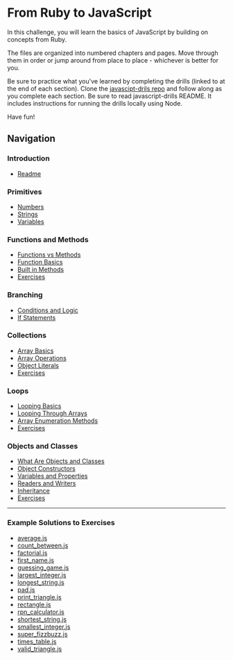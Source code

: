 # From Ruby to JavaScript

In this challenge, you will learn the basics of JavaScript by building on
concepts from Ruby.

The files are organized into numbered chapters and pages. Move through them in
order or jump around from place to place - whichever is better for you.

Be sure to practice what you've learned by completing the drills (linked to at
the end of each section). Clone the [javascipt-drils repo](../../../javascript-drills)
and follow along as you complete each section.  Be sure to read
javascript-drills README. It includes instructions for running the drills
locally using Node.

Have fun!

## Navigation

### Introduction
- [Readme](01-introduction/readme.md)

### Primitives
- [Numbers](02-primitives/01-numbers.md)
- [Strings](02-primitives/02-strings.md)
- [Variables](02-primitives/03-variables.md)

### Functions and Methods
- [Functions vs Methods](03-functions-and-methods/01-functions-vs-methods.md)
- [Function Basics](03-functions-and-methods/02-function-basics.md)
- [Built in Methods](03-functions-and-methods/03-built-in-methods.md)
- [Exercises](../../../javascript-drills#functions)

### Branching
- [Conditions and Logic](04-branching/01-conditions-and-logic.md)
- [If Statements](04-branching/02-if-statements.md)

### Collections
- [Array Basics](05-collections/01-array-basics.md)
- [Array Operations](05-collections/02-array-operations.md)
- [Object Literals](05-collections/03-object-literals.md)
- [Exercises](../../../javascript-drills#collections)

### Loops
- [Looping Basics](06-loops/01-looping-basics.md)
- [Looping Through Arrays](06-loops/02-looping-through-arrays.md)
- [Array Enumeration Methods](06-loops/03-array-core-enumeration-methods.md)
- [Exercises](../../../javascript-drills#loops)

### Objects and Classes
- [What Are Objects and Classes](07-objects-and-classes/01-what-are-objects-and-classes.md)
- [Object Constructors](07-objects-and-classes/02-object-constructors.md)
- [Variables and Properties](07-objects-and-classes/03-variables-and-properties.md)
- [Readers and Writers](07-objects-and-classes/04-readers-and-writers.md)
- [Inheritance](07-objects-and-classes/05-inheritance.md)
- [Exercises](../../../javascript-drills#objects--classes)

---

### Example Solutions to Exercises
- [average.js](solutions/average.js)
- [count_between.js](solutions/count_between.js)
- [factorial.js](solutions/factorial.js)
- [first_name.js](solutions/first_name.js)
- [guessing_game.js](solutions/guessing_game.js)
- [largest_integer.js](solutions/largest_integer.js)
- [longest_string.js](solutions/longest_string.js)
- [pad.js](solutions/pad.js)
- [print_triangle.js](solutions/print_triangle.js)
- [rectangle.js](solutions/rectangle.js)
- [rpn_calculator.js](solutions/rpn_calculator.js)
- [shortest_string.js](solutions/shortest_string.js)
- [smallest_integer.js](solutions/smallest_integer.js)
- [super_fizzbuzz.js](solutions/super_fizzbuzz.js)
- [times_table.js](solutions/times_table.js)
- [valid_triangle.js](solutions/valid_triangle.js)
